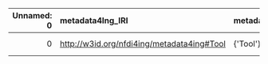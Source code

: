 |   Unnamed: 0 | metadata4Ing_IRI                           | metadata4Ing_DESC   | OFM_IRI                                         | OFM_DESC         |
|-------------:|:-------------------------------------------|:--------------------|:------------------------------------------------|:-----------------|
|            0 | http://w3id.org/nfdi4ing/metadata4ing#Tool | {'Tool'}            | http://www.ontologies.com/Ontology3197.owl#Tool | {'name': 'Tool'} |